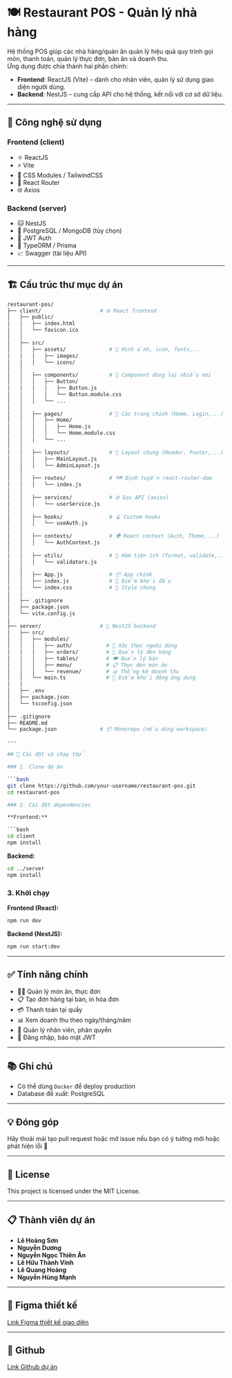 # 🍽️ Restaurant POS - Quản lý nhà hàng

Hệ thống POS giúp các nhà hàng/quán ăn quản lý hiệu quả quy trình gọi món, thanh toán, quản lý thực đơn, bàn ăn và doanh thu.  
Ứng dụng được chia thành hai phần chính:

- **Frontend**: ReactJS (Vite) – dành cho nhân viên, quản lý sử dụng giao diện người dùng.
- **Backend**: NestJS – cung cấp API cho hệ thống, kết nối với cơ sở dữ liệu.

---

## 🚀 Công nghệ sử dụng

### Frontend (client)
- ⚛️ ReactJS
- ⚡ Vite
- 🎨 CSS Modules / TailwindCSS
- 🔄 React Router
- 🌐 Axios

### Backend (server)
- 🐱 NestJS
- 🐘 PostgreSQL / MongoDB (tùy chọn)
- 🔐 JWT Auth
- 🧠 TypeORM / Prisma
- 📈 Swagger (tài liệu API)

---

## 🏗️ Cấu trúc thư mục dự án

```bash
restaurant-pos/
├── client/                   # 🌐 React frontend
│   ├── public/
│   │   ├── index.html
│   │   └── favicon.ico
│   │
│   ├── src/
│   │   ├── assets/              # 📸 Hình ảnh, icon, fonts,...
│   │   │   ├── images/
│   │   │   └── icons/
│   │
│   │   ├── components/          # 🧩 Component dùng lại nhiều nơi
│   │   │   ├── Button/
│   │   │   │   ├── Button.js
│   │   │   │   └── Button.module.css
│   │   │   └── ...
│   │
│   │   ├── pages/               # 📄 Các trang chính (Home, Login,...)
│   │   │   ├── Home/
│   │   │   │   ├── Home.js
│   │   │   │   └── Home.module.css
│   │   │   └── ...
│   │
│   │   ├── layouts/             # 🧱 Layout chung (Header, Footer,...)
│   │   │   ├── MainLayout.js
│   │   │   └── AdminLayout.js
│   │
│   │   ├── routes/              # 🗺️ Định tuyến react-router-dom
│   │   │   └── index.js
│   │
│   │   ├── services/            # 🌐 Gọi API (axios)
│   │   │   └── userService.js
│   │
│   │   ├── hooks/               # 🪝 Custom hooks
│   │   │   └── useAuth.js
│   │
│   │   ├── contexts/            # 🌍 React context (Auth, Theme,...)
│   │   │   └── AuthContext.js
│   │
│   │   ├── utils/               # 🧠 Hàm tiện ích (format, validate,...)
│   │   │   └── validators.js
│   │
│   │   ├── App.js               # 📦 App chính
│   │   ├── index.js             # 🚪 Điểm khởi đầu
│   │   └── index.css            # 🎨 Style chung
│   │
│   ├── .gitignore
│   ├── package.json
│   └── vite.config.js
│
├── server/                   # 🚀 NestJS backend
│   ├── src/
│   │   ├── modules/
│   │   │   ├── auth/           # 🔐 Xác thực người dùng
│   │   │   ├── orders/         # 📝 Quản lý đơn hàng
│   │   │   ├── tables/         # 🍽️ Quản lý bàn
│   │   │   ├── menu/           # 📋 Thực đơn món ăn
│   │   │   └── revenue/        # 📊 Thống kê doanh thu
│   │   └── main.ts             # 🚪 Điểm khởi động ứng dụng
│   │
│   ├── .env
│   ├── package.json
│   └── tsconfig.json
│
├── .gitignore
├── README.md
└── package.json              # 📦 Monorepo (nếu dùng workspace)

---

## 🧪 Cài đặt và chạy thử

### 1. Clone dự án

```bash
git clone https://github.com/your-username/restaurant-pos.git
cd restaurant-pos

### 2. Cài đặt dependencies

**Frontend:**

```bash
cd client
npm install
```

**Backend:**

```bash
cd ../server
npm install
```

### 3. Khởi chạy

**Frontend (React):**

```bash
npm run dev
```

**Backend (NestJS):**

```bash
npm run start:dev
```

---

## ✅ Tính năng chính

- 🧑‍🍳 Quản lý món ăn, thực đơn
- 📋 Tạo đơn hàng tại bàn, in hóa đơn
- 💳 Thanh toán tại quầy
- 📊 Xem doanh thu theo ngày/tháng/năm
- 👥 Quản lý nhân viên, phân quyền
- 🔐 Đăng nhập, bảo mật JWT

---

## 📚 Ghi chú

- Có thể dùng `Docker` để deploy production
- Database đề xuất: PostgreSQL

---

## 💡 Đóng góp

Hãy thoải mái tạo pull request hoặc mở issue nếu bạn có ý tưởng mới hoặc phát hiện lỗi 💬

---

## 📝 License

This project is licensed under the MIT License.

---

## 📋 Thành viên dự án

- **Lê Hoàng Sơn** 
- **Nguyễn Dương**
- **Nguyễn Ngọc Thiên Ân** 
- **Lê Hữu Thành Vinh**
- **Lê Quang Hoàng** 
- **Nguyễn Hùng Mạnh** 

---

## 📐 Figma thiết kế

[Link Figma thiết kế giao diện](https://www.figma.com/design/EfNYOadn5pLvgAbuYcpkir/Untitled?node-id=0-1&p=f&t=q8WdLEiVJLjfKfV2-0)

---

## 📂 Github

[Link Github dự án](https://github.com/JacketHeee/HT_QLNhaHang)
